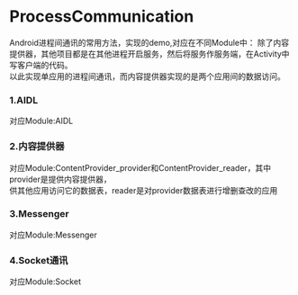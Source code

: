 # ProcessCommunication
Android进程间通讯的常用方法，实现的demo,对应在不同Module中：
除了内容提供器，其他项目都是在其他进程开启服务，然后将服务作服务端，在Activity中写客户端的代码。<br>
以此实现单应用的进程间通讯，而内容提供器实现的是两个应用间的数据访问。
### 1.AIDL
对应Module:AIDL
### 2.内容提供器
对应Module:ContentProvider_provider和ContentProvider_reader，其中provider是提供内容提供器，<br>
供其他应用访问它的数据表，reader是对provider数据表进行增删查改的应用
### 3.Messenger
对应Module:Messenger
### 4.Socket通讯
对应Module:Socket
